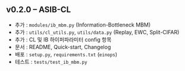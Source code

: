 ## v0.2.0 – ASIB-CL
* 추가 : `modules/ib_mbm.py` (Information-Bottleneck MBM)  
* 추가 : `utils/cl_utils.py`, `utils/data.py` (Replay, EWC, Split-CIFAR)  
* 추가 : CL 및 IB 하이퍼파라미터 config 항목  
* 문서 : README, Quick-start, Changelog  
* 배포 : `setup.py`, `requirements.txt` (`einops`)  
* 테스트 : `tests/test_ib_mbm.py`
